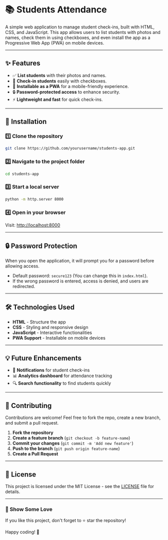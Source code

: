 # 📚 Students Attendance

A simple web application to manage student check-ins, built with HTML, CSS, and JavaScript. This app allows users to list students with photos and names, check them in using checkboxes, and even install the app as a Progressive Web App (PWA) on mobile devices.

---

## ✨ Features

- ✅ **List students** with their photos and names.
- 🔲 **Check-in students** easily with checkboxes.
- 📱 **Installable as a PWA** for a mobile-friendly experience.
- 🔒 **Password-protected access** to enhance security.
- ⚡ **Lightweight and fast** for quick check-ins.

---

## 🚀 Installation

### 1️⃣ Clone the repository
```bash
git clone https://github.com/yourusername/students-app.git
```

### 2️⃣ Navigate to the project folder
```bash
cd students-app
```

### 3️⃣ Start a local server
```bash
python -m http.server 8000
```

### 4️⃣ Open in your browser
Visit: [http://localhost:8000](http://localhost:8000)

---

## 🔒 Password Protection
When you open the application, it will prompt you for a password before allowing access. 
- Default password: `secure123` (You can change this in `index.html`).
- If the wrong password is entered, access is denied, and users are redirected.

---


## 🛠️ Technologies Used
- **HTML** - Structure the app
- **CSS** - Styling and responsive design
- **JavaScript** - Interactive functionalities
- **PWA Support** - Installable on mobile devices

---

## 💡 Future Enhancements
- 🔔 **Notifications** for student check-ins
- 📊 **Analytics dashboard** for attendance tracking
- 🔍 **Search functionality** to find students quickly

---

## 🤝 Contributing
Contributions are welcome! Feel free to fork the repo, create a new branch, and submit a pull request. 

1. **Fork the repository**
2. **Create a feature branch** (`git checkout -b feature-name`)
3. **Commit your changes** (`git commit -m 'Add new feature'`)
4. **Push to the branch** (`git push origin feature-name`)
5. **Create a Pull Request**

---

## 📜 License
This project is licensed under the MIT License - see the [LICENSE](LICENSE) file for details.

---

### 🌟 Show Some Love
If you like this project, don't forget to ⭐ star the repository!

Happy coding! 🚀
